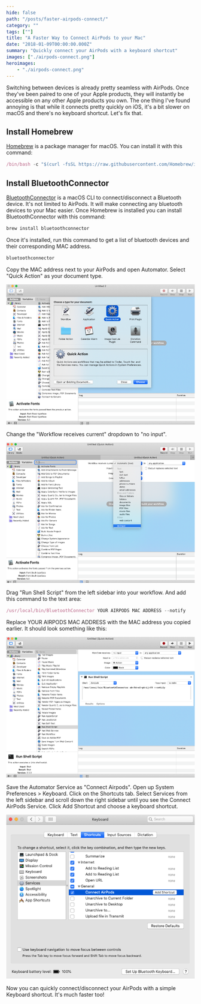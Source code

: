 ```yaml
---
hide: false
path: "/posts/faster-airpods-connect/"
category: ""
tags: [""]
title: "A Faster Way to Connect AirPods to your Mac"
date: "2018-01-09T00:00:00.000Z"
summary: "Quickly connect your AirPods with a keyboard shortcut"
images: ["./airpods-connect.png"]
heroimages: 
    - "./airpods-connect.png"
---
```


Switching between devices is already pretty seamless with AirPods. Once they've been paired to one of your Apple products, they will instantly be accessible on any other Apple products you own. The one thing I've found annoying is that while it connects pretty quickly on iOS, it's a bit slower on macOS and there's no keyboard shortcut. Let's fix that.

## Install Homebrew

[Homebrew](https://brew.sh/) is a package manager for macOS. You can install it with this command:

```js
/bin/bash -c "$(curl -fsSL https://raw.githubusercontent.com/Homebrew/install/master/install.sh)"
```

## Install BluetoothConnector

[BluetoothConnector](https://github.com/lapfelix/BluetoothConnector) is a macOS CLI to connect/disconnect a Bluetooth device. It's not limited to AirPods. It will make connecting any bluetooth devices to your Mac easier. Once Homebrew is installed you can install BluetoothConnector with this command:

```js
brew install bluetoothconnector
```

Once it's installed, run this command to get a list of bluetooth devices and their corresponding MAC address.

```js
bluetoothconnector
```

Copy the MAC address next to your AirPods and open Automator. Select "Quick Action" as your document type.

![automator](./automator2.png)[]()

Change the "Workflow receives current" dropdown to "no input".

![automator](./automator4.png)[]()

Drag "Run Shell Script" from the left sidebar into your workflow. And add this command to the text area: 

```js
/usr/local/bin/BluetoothConnector YOUR AIRPODS MAC ADDRESS --notify
```

Replace YOUR AIRPODS MAC ADDRESS with the MAC address you copied earlier. It should look something like this:


![automator](./automator3.png)[]()

Save the Automator Service as "Connect Airpods". Open up System Preferences > Keyboard. Click on the Shortcuts tab. Select Services from the left sidebar and scroll down the right sidebar until you see the Connect AirPods Service. Click Add Shortcut and choose a keyboard shortcut. 

![keyboard settings](./keyboard.png)[]()

Now you can quickly connect/disconnect your AirPods with a simple Keyboard shortcut. It's much faster too!